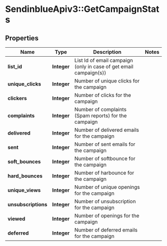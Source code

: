 # SendinblueApiv3::GetCampaignStats

## Properties
Name | Type | Description | Notes
------------ | ------------- | ------------- | -------------
**list_id** | **Integer** | List Id of email campaign (only in case of get email campaign(s)) | 
**unique_clicks** | **Integer** | Number of unique clicks for the campaign | 
**clickers** | **Integer** | Number of clicks for the campaign | 
**complaints** | **Integer** | Number of complaints (Spam reports) for the campaign | 
**delivered** | **Integer** | Number of delivered emails for the campaign | 
**sent** | **Integer** | Number of sent emails for the campaign | 
**soft_bounces** | **Integer** | Number of softbounce for the campaign | 
**hard_bounces** | **Integer** | Number of harbounce for the campaign | 
**unique_views** | **Integer** | Number of unique openings for the campaign | 
**unsubscriptions** | **Integer** | Number of unsubscription for the campaign | 
**viewed** | **Integer** | Number of openings for the campaign | 
**deferred** | **Integer** | Number of deferred emails for the campaign | 


